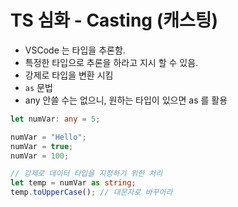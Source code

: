 # TS 심화 - Casting (캐스팅)

- VSCode 는 타입을 추론함.
- 특정한 타입으로 추론을 하라고 지시 할 수 있음.
- 강제로 타입을 변환 시킴
- `as` 문법
- any 안쓸 수는 없으니, 원하는 타입이 있으면 as 를 활용

```ts
let numVar: any = 5;

numVar = "Hello";
numVar = true;
numVar = 100;

// 강제로 데이터 타입을 지정하기 위한 처리
let temp = numVar as string;
temp.toUpperCase(); // 대문자로 바꾸어라
```
